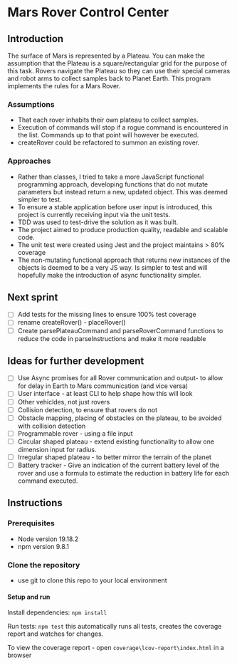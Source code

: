 # Mars Rover Control Center

## Introduction
The surface of Mars is represented by a Plateau. You can make the assumption that the
Plateau is a square/rectangular grid for the purpose of this task.
Rovers navigate the Plateau so they can use their special cameras and robot arms to collect samples back to Planet Earth.
This program implements the rules for a Mars Rover. 

### Assumptions
* That each rover inhabits their own plateau to collect samples. 
* Execution of commands will stop if a rogue command is encountered in the list. Commands up to that point will however be executed. 
* createRover could be refactored to summon an existing rover. 

### Approaches
* Rather than classes, I tried to take a more JavaScript functional programming approach, developing functions that do not mutate parameters but instead return a new, updated object. This was deemed simpler to test. 
* To ensure a stable application before user input is introduced, this project is currently receiving input via the unit tests.
* TDD was used to test-drive the solution as it was built.
* The project aimed to produce production quality, readable and scalable code. 
* The unit test were created using Jest and the project maintains > 80% coverage 
* The non-mutating functional approach that returns new instances of the objects is deemed to be a very JS way. Is simpler to test and will hopefully make the introduction of async functionality simpler.

## Next sprint
+ [ ] Add tests for the missing lines to ensure 100% test coverage
+ [ ] rename createRover() - placeRover()
+ [ ] Create parsePlateauCommand and parseRoverCommand functions to reduce the code in parseInstructions and make it more readable

## Ideas for further development
+ [ ] Use Async promises for all Rover communication and output- to allow for delay in Earth to Mars communication (and vice versa)
+ [ ] User interface - at least CLI to help shape how this will look
+ [ ] Other vehicldes, not just rovers
+ [ ] Collision detection, to ensure that rovers do not 
+ [ ] Obstacle mapping, placing of obstacles on the plateau, to be avoided with collision detection
+ [ ] Programmable rover - using a file input
+ [ ] Circular shaped plateau - extend existing functionality to allow one dimension input for radius.
+ [ ] Irregular shaped plateau - to better mirror the terrain of the planet
+ [ ] Battery tracker - Give an indication of the current battery level of the rover and use a formula to estimate the reduction in battery life for each command executed.

## Instructions
### Prerequisites
* Node version 19.18.2
* npm version 9.8.1
### Clone the repository
-   use git to clone this repo to your local environment
#### Setup and run

Install dependencies: `npm install`

Run tests: 
`npm test` this automatically runs all tests, creates the coverage report and watches for changes.

To view the coverage report - open `coverage\lcov-report\index.html` in a browser


